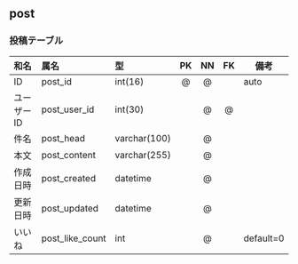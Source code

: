 ## post

### 投稿テーブル

|和名|属名|型|PK|NN|FK|備考|
|:---|:---|:---|:---:|:---:|:---:|---|
|ID|post_id|int(16)|@|@||auto|
|ユーザーID|post_user_id|int(30)||@|@||
|件名|post_head|varchar(100)||@|||
|本文|post_content|varchar(255)||@|||
|作成日時|post_created|datetime||@|||
|更新日時|post_updated|datetime||@|||
|いいね|post_like_count|int||@||default=0|